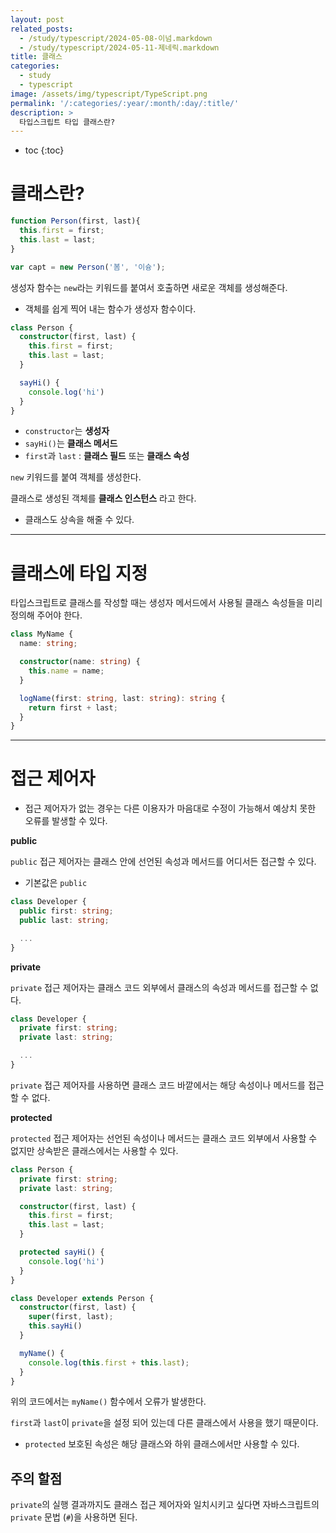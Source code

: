 ```yaml
---
layout: post
related_posts:
  - /study/typescript/2024-05-08-이넘.markdown
  - /study/typescript/2024-05-11-제네릭.markdown
title: 클래스
categories:
  - study
  - typescript
image: /assets/img/typescript/TypeScript.png
permalink: '/:categories/:year/:month/:day/:title/'
description: >
  타입스크립트 타입 클래스란?
---
```


* toc
{:toc}

# 클래스란?

```ts
function Person(first, last){
  this.first = first;
  this.last = last;
}

var capt = new Person('봄', '이슝');
```

생성자 함수는 `new`라는 키워드를 붙여서 호출하면 새로운 객체를 생성해준다.

- 객체를 쉽게 찍어 내는 함수가 생성자 함수이다.

```ts
class Person {
  constructor(first, last) {
    this.first = first;
    this.last = last;
  }

  sayHi() {
    console.log('hi')
  }
}
```

- `constructor`는 **생성자** 
- `sayHi()`는 **클래스 메서드**
- `first`과 `last` :  **클래스 필드** 또는 **클래스 속성**

`new` 키워드를 붙여 객체를 생성한다.

클래스로 생성된 객체를 **클래스 인스턴스** 라고 한다.

- 클래스도 상속을 해줄 수 있다.

---
# 클래스에 타입 지정

타입스크립트로 클래스를 작성할 때는 생성자 메서드에서 사용될 클래스 속성들을 미리 정의해 주어야 한다.

```ts
class MyName {
  name: string;

  constructor(name: string) {
    this.name = name;
  }

  logName(first: string, last: string): string {
    return first + last;
  }
}
```

---
# 접근 제어자

- 접근 제어자가 없는 경우는 다른 이용자가 마음대로 수정이 가능해서 예상치 못한 오류를 발생할 수 있다.

<strong class="green_">public</strong>

`public` 접근 제어자는 클래스 안에 선언된 속성과 메서드를 어디서든 접근할 수 있다.

- 기본값은 `public`

```ts
class Developer {
  public first: string;
  public last: string;

  ...
}
```

<strong class="green_">private</strong>

`private` 접근 제어자는 클래스 코드 외부에서 클래스의 속성과 메서드를 접근할 수 없다.

```ts
class Developer {
  private first: string;
  private last: string;

  ...
}
```

`private` 접근 제어자를 사용하면 클래스 코드 바깥에서는 해당 속성이나 메서드를 접근할 수 없다.

<strong class="green_">protected</strong>

`protected` 접근 제어자는 선언된 속성이나 메서드는 클래스 코드 외부에서 사용할 수 없지만 상속받은 클래스에서는 사용할 수 있다.

```ts
class Person {
  private first: string;
  private last: string;

  constructor(first, last) {
    this.first = first;
    this.last = last;
  }

  protected sayHi() {
    console.log('hi')
  }
}

class Developer extends Person {
  constructor(first, last) {
    super(first, last);
    this.sayHi()
  }

  myName() {
    console.log(this.first + this.last);
  }
}

```

위의 코드에서는 `myName()` 함수에서 오류가 발생한다. 

`first`과 `last`이 `private`을 설정 되어 있는데 다른 클래스에서 사용을 했기 때문이다.

- `protected` 보호된 속성은 해당 클래스와 하위 클래스에서만 사용할 수 있다.

## 주의 할점

`private`의 실행 결과까지도 클래스 접근 제어자와 일치시키고 싶다면 자바스크립트의 `private` 문법 (`#`)을 사용하면 된다.